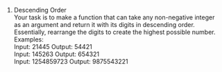 1.  Descending Order  
Your task is to make a function that can take any non-negative 
integer as an argument and return it with its digits in descending order. Essentially, rearrange the digits to create the highest possible number.
Examples:  
   Input: 21445 Output: 54421  
   Input: 145263 Output: 654321  
   Input: 1254859723 Output: 9875543221